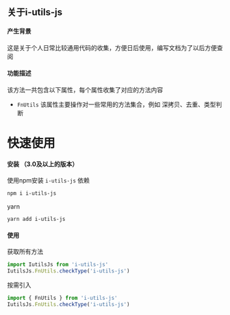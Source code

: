 ## 关于i-utils-js



#### 产生背景
这是关于个人日常比较通用代码的收集，方便日后使用，编写文档为了以后方便查阅

#### 功能描述
该方法一共包含以下属性，每个属性收集了对应的方法内容

- `FnUtils`
  该属性主要操作对一些常用的方法集合，例如 深拷贝、去重、类型判断


# 快速使用
#### 安装 （3.0及以上的版本）
使用npm安装 `i-utils-js` 依赖
```bash
npm i i-utils-js
```
yarn
```hash
yarn add i-utils-js
```
#### 使用
获取所有方法
```js
import IutilsJs from 'i-utils-js'
IutilsJs.FnUtils.checkType('i-utils-js')
```
按需引入
```js
import { FnUtils } from 'i-utils-js'
IutilsJs.FnUtils.checkType('i-utils-js')

